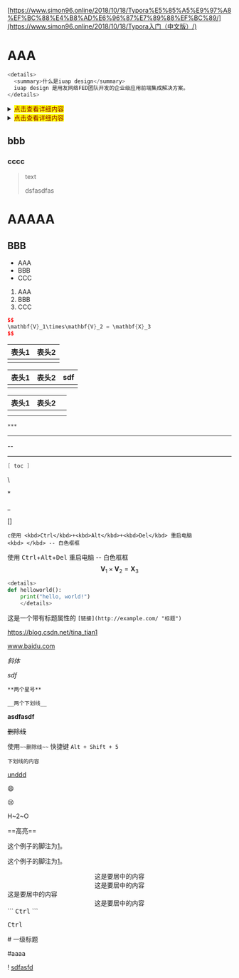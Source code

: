 [https://www.simon96.online/2018/10/18/Typora%E5%85%A5%E9%97%A8%EF%BC%88%E4%B8%AD%E6%96%87%E7%89%88%EF%BC%89/](https://www.simon96.online/2018/10/18/Typora入门（中文版）/)

# AAA

```java
<details>
  <summary>什么是iuap design</summary>
  iuap design 是用友网络FED团队开发的企业级应用前端集成解决方案。
</details>
```



<details>
  <summary><mark><font color=darkred>点击查看详细内容</font></mark></summary>
  <p> - 测试 测试测试</p>
  <pre><code>  
for i in a:
    print(i)
  </code></pre>
</details>

<details>
  <summary><mark><font color=darkred>点击查看详细内容</font></mark></summary>
  <p> - 测试 测试测试</p>
  <pre><code>  
for i in a:
    print(i)
  </code></pre>
</details>

## bbb

### cccc

> text
>
> dsfasdfas

# AAAAA

## BBB

- AAA
- BBB
- CCC

1. AAA
2. BBB
3. CCC

```c++
$$
\mathbf{V}_1\times\mathbf{V}_2 = \mathbf{X}_3
$$
```

| 表头1 | 表头2 |
| ----- | ----- |
|       |       |

| 表头1 | 表头2 | sdf  |
| ----- | ----- | ---- |
|       |       |      |



| 表头1 | 表头2 |      |
| :---: | ----- | ---- |
|       |       |      |
|       |       |      |

```
***
```

---

--

----

```c++
[ toc ]
```

\\

\*

\_

\[\]

```
c使用 <kbd>Ctrl</kbd>+<kbd>Alt</kbd>+<kbd>Del</kbd> 重启电脑
<kbd> </kbd> -- 白色框框
```

使用 <kbd>Ctrl</kbd>+<kbd>Alt</kbd>+<kbd>Del</kbd> 重启电脑
<kbd> </kbd> -- 白色框框
$$
\mathbf{V}_1\times\mathbf{V}_2 = \mathbf{X}_3
$$

```python
<details>
def helloworld():
    print("hello, world!")
    </details>
```



这是一个带有标题属性的 `[链接](http://example.com/ "标题")`

<https://blog.csdn.net/tina_tian1>

www.baidu.com

*斜体*



_sdf_

 `**两个星号**`

 `__两个下划线__` 

__asdfasdf__

~~删除线~~



使用`~~删除线~~` 快捷键 `Alt + Shift + 5`

```
下划线的内容
```

<u>unddd</u>

:smile:

:cry:

H~2~O

==高亮==



这个例子的脚注为[1](http://www.mamicode.com/info-detail-2794030.html#fn1)。

这个例子的脚注为[1](http://www.mamicode.com/info-detail-2794030.html#fn1)。

<center>这是要居中的内容</center>
<center>这是要居中的内容</center>
<right>这是要居中的内容</right>
<center>这是要居中的内容</center>
```
 <kbd>Ctrl</kbd>
```

 <kbd>Ctrl</kbd>

\# 一级标题

#aaaa

! [sdfasfd](C:\Users\xtian5\Desktop\tmp\1.jpg)

